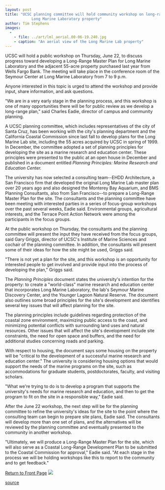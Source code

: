 ```yaml
---
layout: post
title: "UCSC planning committee will hold community workshop on long-range plans for
			Long Marine Laboratory property"
author: Tim Stephens
images:
  -
    - file: ../art/lml_aerial.00-06-19.240.jpg
    - caption: "An aerial view of the Long Marine Lab property"
---
```


UCSC will hold a public workshop on Thursday, June 22, to discuss progress toward developing a Long-Range Master Plan for Long Marine Laboratory and the adjacent 55-acre property purchased last year from Wells Fargo Bank. The meeting will take place in the conference room of the Seymour Center at Long Marine Laboratory from 7 to 9 p.m.

Anyone interested in this topic is urged to attend the workshop and provide input, share information, and ask questions.   
  
"We are in a very early stage in the planning process, and this workshop is one of many opportunities there will be for public review as we develop a long-range plan," said Charles Eadie, director of campus and community planning.  
  
A UCSC planning committee, which includes representatives of the city of Santa Cruz, has been working with the city's planning department and the California Coastal Commission since last fall to develop plans for the Long Marine Lab site, including the 55 acres acquired by UCSC in spring of 1999. In December, the committee adopted a set of planning principles for developing the site as a marine research and education center. These principles were presented to the public at an open house in December and published in a document entitled _Planning Principles: Marine Research and Education Center._  
  
The university has now selected a consulting team--EHDD Architecture, a San Francisco firm that developed the original Long Marine Lab master plan over 20 years ago and also designed the Monterey Bay Aquarium, and BMS Planning Consultants, also from San Francisco--to prepare a Long-Range Master Plan for the site. The consultants and the planning committee have been meeting with interested parties in a series of focus-group workshops over the past several weeks, Eadie said. Environmental groups, agricultural interests, and the Terrace Point Action Network were among the participants in the focus groups.  
  
At the public workshop on Thursday, the consultants and the planning committee will present the input they have received from the focus groups, said Gary Griggs, director of UCSC's Institute of Marine Sciences and cochair of the planning committee. In addition, the consultants will present some of their ideas for how the site might be used, Griggs said.   
  
"There is not yet a plan for the site, and this workshop is an opportunity for interested people to get involved and provide input into the process of developing the plan," Griggs said.  
  
The _Planning Principles_ document states the university's intention for the property: to create a "world-class" marine research and education center that incorporates Long Marine Laboratory, the lab's Seymour Marine Discovery Center, and the Younger Lagoon Natural Reserve. The document also outlines some broad principles for the site's development and identifies several key issues that will affect planning for the site.  
  
The planning principles include guidelines regarding protection of the coastal zone environment, maximizing public access to the coast, and minimizing potential conflicts with surrounding land uses and natural resources. Other issues that will affect the site's development include site constraints, the need for open space and buffers, and the need for additional studies concerning roads and parking.  
  
With respect to housing, the document says some housing on the property will be "critical to the development of a successful marine research and education center." The university is considering housing options that would support the needs of the marine programs on the site, such as accommodations for graduate students, postdoctorates, faculty, and visiting scholars.  
  
"What we're trying to do is to develop a program that supports the university's needs for marine research and education, and then to get the program to fit on the site in a responsible way," Eadie said.  
  
After the June 22 workshop, the next step will be for the planning committee to refine the university's ideas for the site to the point where the consulting team can begin to prepare site plans, Eadie said. The consultants will develop more than one set of plans, and the alternatives will be reviewed by the planning committee and eventually presented to the community in another workshop.  
  
"Ultimately, we will produce a Long-Range Master Plan for the site, which will also serve as a Coastal Long-Range Development Plan to be submitted to the Coastal Commission for approval," Eadie said. "At each stage in the process we will be holding workshops like this to report to the community and to get feedback."

  
[Return to Front Page][1] ![ ][2]

[1]: ../../index.html
[2]: ../../images/trans.gif

[source](http://www1.ucsc.edu/currents/99-00/06-19/workshop.html "Permalink to workshop")
